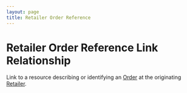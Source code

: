 ```yaml
---
layout: page
title: Retailer Order Reference
---
```

# Retailer Order Reference Link Relationship

Link to a resource describing or identifying an [Order](../concepts/order) at the originating [Retailer](../concepts/retailer).
